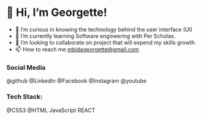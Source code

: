 # 👋 Hi, I’m Georgette!
- 👀 I’m curious in knowing the technology behind the user interface (UI)
- 🌱 I’m currently learning Software engineering with Per Scholas.
- 💞️ I’m looking to collaborate on project that will expend my skills growth
- 📫 How to reach me mbidageorgette@gmail.com

### Social Media 
@github @LinkedIn @Facebook @Instagram @youtube

### Tech Stack:
@CSS3 @HTML JavaScript REACT 
